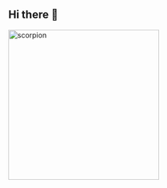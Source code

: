 ## Hi there 👋

<!--img src = "http://scorpionse.ucoz.ru/_si/0/74266194.gif" alt="scorpion" width="600" -->
<!--img src = "http://scorpionse.ucoz.ru/_si/0/16904448.gif" alt="scorpion" width="300"-->
<!--img src = "http://scorpionse.ucoz.ru/_si/0/72668970.gif" alt="scorpion" width="300"-->
<!--img src = "http://scorpionse.ucoz.ru/_si/0/37159023.gif" alt="scorpion" width="300"-->
<img src = "https://i.gifer.com/origin/f5/f5baef4b6b6677020ab8d091ef78a3bc_w200.gif" alt="scorpion" width="300">
<!--img src = "https://i.gifer.com/cM7.gif" alt="scorpion" width="300"-->
